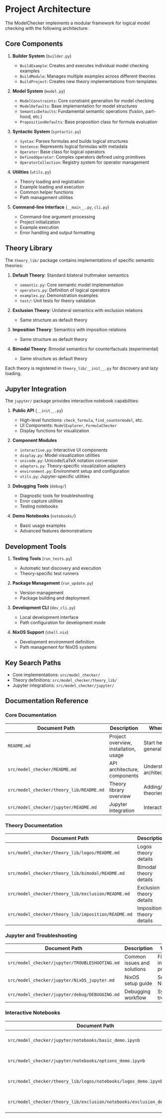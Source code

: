 # Project Architecture

The ModelChecker implements a modular framework for logical model checking with the following architecture:

## Core Components

1. **Builder System** (`builder.py`)
   - `BuildExample`: Creates and executes individual model checking examples
   - `BuildModule`: Manages multiple examples across different theories
   - `BuildProject`: Creates new theory implementations from templates

2. **Model System** (`model.py`)
   - `ModelConstraints`: Core constraint generation for model checking
   - `ModelDefaults`: Base implementation for model structures
   - `SemanticDefaults`: Fundamental semantic operations (fusion, part-hood, etc.)
   - `PropositionDefaults`: Base proposition class for formula evaluation

3. **Syntactic System** (`syntactic.py`)
   - `Syntax`: Parses formulas and builds logical structures
   - `Sentence`: Represents logical formulas with metadata
   - `Operator`: Base class for logical operators
   - `DefinedOperator`: Complex operators defined using primitives
   - `OperatorCollection`: Registry system for operator management

4. **Utilities** (`utils.py`)
   - Theory loading and registration
   - Example loading and execution
   - Common helper functions
   - Path management utilities

5. **Command-line Interface** (`__main__.py`, `cli.py`)
   - Command-line argument processing
   - Project initialization
   - Example execution
   - Error handling and output formatting

## Theory Library

The `theory_lib/` package contains implementations of specific semantic theories:

1. **Default Theory**: Standard bilateral truthmaker semantics
   - `semantic.py`: Core semantic model implementation
   - `operators.py`: Definition of logical operators
   - `examples.py`: Demonstration examples
   - `test/`: Unit tests for theory validation

2. **Exclusion Theory**: Unilateral semantics with exclusion relations
   - Same structure as default theory

3. **Imposition Theory**: Semantics with imposition relations
   - Same structure as default theory

4. **Bimodal Theory**: Bimodal semantics for counterfactuals (experimental)
   - Same structure as default theory

Each theory is registered in `theory_lib/__init__.py` for discovery and lazy loading.

## Jupyter Integration

The `jupyter/` package provides interactive notebook capabilities:

1. **Public API** (`__init__.py`)
   - High-level functions: `check_formula`, `find_countermodel`, etc.
   - UI Components: `ModelExplorer`, `FormulaChecker`
   - Display functions for visualization

2. **Component Modules**
   - `interactive.py`: Interactive UI components
   - `display.py`: Model visualization utilities
   - `unicode.py`: Unicode/LaTeX notation conversion
   - `adapters.py`: Theory-specific visualization adapters
   - `environment.py`: Environment setup and configuration
   - `utils.py`: Jupyter-specific utilities

3. **Debugging Tools** (`debug/`)
   - Diagnostic tools for troubleshooting
   - Error capture utilities
   - Testing notebooks

4. **Demo Notebooks** (`notebooks/`)
   - Basic usage examples
   - Advanced features demonstrations

## Development Tools

1. **Testing Tools** (`run_tests.py`)
   - Automatic test discovery and execution
   - Theory-specific test runners

2. **Package Management** (`run_update.py`)
   - Version management
   - Package building and deployment

3. **Development CLI** (`dev_cli.py`)
   - Local development interface
   - Path configuration for development mode

4. **NixOS Support** (`shell.nix`)
   - Development environment definition
   - Path management for NixOS systems

## Key Search Paths
- Core implementations: `src/model_checker/`
- Theory definitions: `src/model_checker/theory_lib/`
- Jupyter integrations: `src/model_checker/jupyter/`

## Documentation Reference

### Core Documentation
| Document Path | Description | When to Use |
|--------------|-------------|-------------|
| `README.md` | Project overview, installation, usage | Start here for general overview |
| `src/model_checker/README.md` | API architecture, components | Understanding architecture |
| `src/model_checker/theory_lib/README.md` | Theory library overview | Adding/modifying theories |
| `src/model_checker/jupyter/README.md` | Jupyter integration | Interactive usage |

### Theory Documentation
| Document Path | Description | When to Use |
|--------------|-------------|-------------|
| `src/model_checker/theory_lib/logos/README.md` | Logos theory details | Working with hyperintensional logic |
| `src/model_checker/theory_lib/bimodal/README.md` | Bimodal theory details | Working with temporal counterfactuals |
| `src/model_checker/theory_lib/exclusion/README.md` | Exclusion theory details | Working with exclusion semantics |
| `src/model_checker/theory_lib/imposition/README.md` | Imposition theory details | Working with imposition semantics |

### Jupyter and Troubleshooting
| Document Path | Description | When to Use |
|--------------|-------------|-------------|
| `src/model_checker/jupyter/TROUBLESHOOTING.md` | Common issues and solutions | Fixing integration problems |
| `src/model_checker/jupyter/NixOS_jupyter.md` | NixOS setup guide | Setting up on NixOS |
| `src/model_checker/jupyter/debug/DEBUGGING.md` | Debugging workflow | Systematic troubleshooting |

### Interactive Notebooks
| Document Path | Description | When to Use |
|--------------|-------------|-------------|
| `src/model_checker/jupyter/notebooks/basic_demo.ipynb` | Basic usage examples | Getting started with notebooks |
| `src/model_checker/jupyter/notebooks/options_demo.ipynb` | Advanced options | Learning advanced features |
| `src/model_checker/theory_lib/logos/notebooks/logos_demo.ipynb` | Logos theory demo | Exploring hyperintensional logic |
| `src/model_checker/theory_lib/exclusion/notebooks/exclusion_demo.ipynb` | Exclusion theory demo | Exploring exclusion semantics |